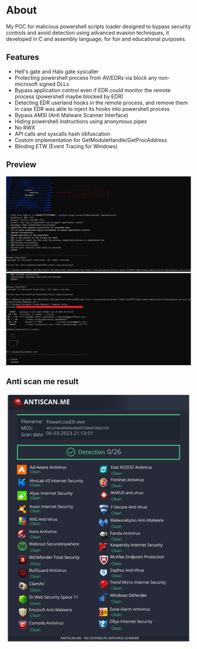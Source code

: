 # About 
My POC for malicious powershell scripts loader designed to bypass security controls and avoid detection using advanced evasion techniques, it developed in C and assembly language, for fun and educational purposes.

## Features
- Hell's gate and Halo gate syscaller
- Protecting powershell process from AV/EDRs via block any non-microsoft signed DLLs
- Bypass application control even if EDR could monitor the remote process (powershell maybe blocked by EDR)
- Detecting EDR userland hooks in the remote process, and remove them in case EDR was able to inject its hooks into powershell process
- Bypass AMSI (Anti Malware Scanner Interface)
- Hiding powershell instructions using anonymous pipes
- No RWX
- API calls and syscalls hash obfuscation
- Custom implementation for GetModuleHandle/GetProcAddress
- Blinding ETW (Event Tracing for Windows)

## Preview
![](imgs/PowerLoad3r1.png)
![](imgs/PowerLoad3r2.png)

## Anti scan me result
![](imgs/antiscanme.png)